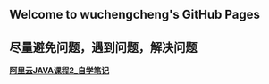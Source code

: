 ## Welcome to wuchengcheng's GitHub Pages


**尽量避免问题，遇到问题，解决问题**
--------

**[阿里云JAVA课程2_自学笔记]([https://github.com/wuchengcheng110120/wuchengcheng110120.github.io/blob/master/learnJava.md])**

